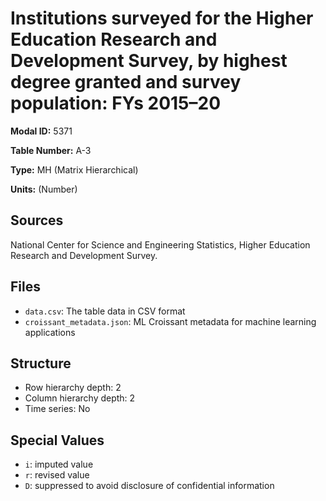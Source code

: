 # Institutions surveyed for the Higher Education Research and Development Survey, by highest degree granted and survey population: FYs 2015–20

**Modal ID:** 5371

**Table Number:** A-3

**Type:** MH (Matrix Hierarchical)

**Units:** (Number)

## Sources

National Center for Science and Engineering Statistics, Higher Education Research and Development Survey.

## Files

- `data.csv`: The table data in CSV format
- `croissant_metadata.json`: ML Croissant metadata for machine learning applications

## Structure

- Row hierarchy depth: 2
- Column hierarchy depth: 2
- Time series: No

## Special Values

- `i`: imputed value
- `r`: revised value
- `D`: suppressed to avoid disclosure of confidential information
